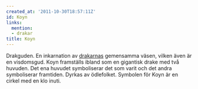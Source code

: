 ```yaml
---
created_at: '2011-10-30T18:57:11Z'
id: Koyn
links:
  mention:
  - drakar
title: Koyn
---
```


Drakguden. En inkarnation av [drakarnas] gemensamma väsen, vilken även är en visdomsgud. Koyn
framställs ibland som en gigantisk drake med två huvuden. Det ena huvudet symboliserar det som varit
och det andra symboliserar framtiden. Dyrkas av ödlefolket. Symbolen för Koyn är en cirkel med en
klo inuti.

  [drakarnas]: drakar